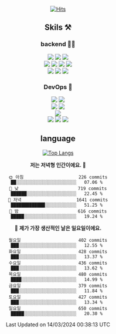 <div align="center">

[![Hits](https://hits.seeyoufarm.com/api/count/incr/badge.svg?url=https%3A%2F%2Fgithub.com%2Fzxcv9203%2Fhit-counter&count_bg=%23FF7272&title_bg=%23324C2E&icon=codeigniter.svg&icon_color=%23DD5B5B&title=%EB%B0%A9%EB%AC%B8%EC%9E%90&edge_flat=false)](https://hits.seeyoufarm.com)
  
## Skils ⚒️
### backend 🧑‍💻
  
<img src="https://img.shields.io/badge/Java-FF6600?style=flat-square&logo=buymeacoffee&logoColor=white"/>
<img src="https://img.shields.io/badge/Go-0099FF?style=flat-square&logo=go&logoColor=white"/>
<img src="https://img.shields.io/badge/Kotlin-7F52FF?style=flat-square&logo=kotlin&logoColor=white"/>
  
  
<br />
  
<img src="https://img.shields.io/badge/Spring-339933?style=flat-square&logo=Spring&logoColor=white"/>
<img src="https://img.shields.io/badge/Spring Boot-339933?style=flat-square&logo=Spring Boot&logoColor=white"/>
<img src="https://img.shields.io/badge/Spring Security-339933?style=flat-square&logo=Spring Security&logoColor=white"/>
  
<img src="https://img.shields.io/badge/Spring Data JPA-339933?style=flat-square&logo=Hibernate&logoColor=white"/>

<br />
  
  <img src="https://img.shields.io/badge/mysql-0099FF?style=flat-square&logo=mysql&logoColor=white"/>
  <img src="https://img.shields.io/badge/mariadb-0099FF?style=flat-square&logo=mariadb&logoColor=white"/>
  <img src="https://img.shields.io/badge/mongoDB-47A248?style=flat-square&logo=mongodb&logoColor=white"/>
  
  
### DevOps 🚀
  
  <img src="https://img.shields.io/badge/docker-2496ED?style=flat-square&logo=docker&logoColor=white"/>
  <img src="https://img.shields.io/badge/kubernetes-326CE5?style=flat-square&logo=kubernetes&logoColor=white"/>
  
  <br />
  
  <img src="https://img.shields.io/badge/Github Actions-2088FF?style=flat-square&logo=githubactions&logoColor=white"/>
  <img src="https://img.shields.io/badge/Jenkins-D24939?style=flat-square&logo=jenkins&logoColor=white"/>
  
  
  <br />
  <img src="https://img.shields.io/badge/terraform-7B42BC?style=flat-square&logo=terraform&logoColor=white"/>
  
  <br />
  <img src="https://img.shields.io/badge/Amazon AWS-232F3E?style=flat-square&logo=Amazon AWS&logoColor=white"/>

  <img src="https://img.shields.io/badge/GCP-4285F4?style=flat-square&logo=googlecloud&logoColor=white"/>
  <img src="https://img.shields.io/badge/NCP-03C75A?style=flat-square&logo=naver&logoColor=white"/>
  
  
## language

[![Top Langs](https://github-readme-stats.vercel.app/api/top-langs/?username=zxcv9203&hide=html&exclude_repo=zxcv9203.github.io,golB&theme=grate-gatsby)](https://github.com/zxcv9203/github-readme-stats)
  
<!--START_SECTION:waka-->
**저는 저녁형 인간이에요. 🦉** 

```text
🌞 아침                     226 commits         ██░░░░░░░░░░░░░░░░░░░░░░░   07.06 % 
🌆 낮　                     719 commits         ██████░░░░░░░░░░░░░░░░░░░   22.45 % 
🌃 저녁                     1641 commits        █████████████░░░░░░░░░░░░   51.25 % 
🌙 밤　                     616 commits         █████░░░░░░░░░░░░░░░░░░░░   19.24 % 
```
📅 **제가 가장 생산적인 날은 일요일이에요.** 

```text
월요일                      402 commits         ███░░░░░░░░░░░░░░░░░░░░░░   12.55 % 
화요일                      428 commits         ███░░░░░░░░░░░░░░░░░░░░░░   13.37 % 
수요일                      436 commits         ███░░░░░░░░░░░░░░░░░░░░░░   13.62 % 
목요일                      480 commits         ████░░░░░░░░░░░░░░░░░░░░░   14.99 % 
금요일                      379 commits         ███░░░░░░░░░░░░░░░░░░░░░░   11.84 % 
토요일                      427 commits         ███░░░░░░░░░░░░░░░░░░░░░░   13.34 % 
일요일                      650 commits         █████░░░░░░░░░░░░░░░░░░░░   20.30 % 
```



 Last Updated on 14/03/2024 00:38:13 UTC
<!--END_SECTION:waka-->
  
</div>

